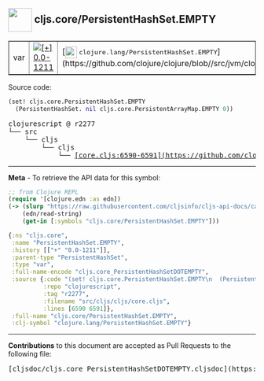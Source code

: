 ## <img width="48px" valign="middle" src="http://i.imgur.com/Hi20huC.png"> cljs.core/PersistentHashSet.EMPTY

 <table border="1">
<tr>

<td>var</td>
<td><a href="https://github.com/cljsinfo/cljs-api-docs/tree/0.0-1211"><img valign="middle" alt="[+] 0.0-1211" src="https://img.shields.io/badge/+-0.0--1211-lightgrey.svg"></a> </td>
<td>
[<img height="24px" valign="middle" src="http://i.imgur.com/1GjPKvB.png"> <samp>clojure.lang/PersistentHashSet.EMPTY</samp>](https://github.com/clojure/clojure/blob//src/jvm/clojure/lang/PersistentHashSet.java)
</td>
</tr>
</table>






Source code:

```clj
(set! cljs.core.PersistentHashSet.EMPTY
  (PersistentHashSet. nil cljs.core.PersistentArrayMap.EMPTY 0))
```

 <pre>
clojurescript @ r2277
└── src
    └── cljs
        └── cljs
            └── <ins>[core.cljs:6590-6591](https://github.com/clojure/clojurescript/blob/r2277/src/cljs/cljs/core.cljs#L6590-L6591)</ins>
</pre>


---

__Meta__ - To retrieve the API data for this symbol:

```clj
;; from Clojure REPL
(require '[clojure.edn :as edn])
(-> (slurp "https://raw.githubusercontent.com/cljsinfo/cljs-api-docs/catalog/cljs-api.edn")
    (edn/read-string)
    (get-in [:symbols "cljs.core/PersistentHashSet.EMPTY"]))
```

```clj
{:ns "cljs.core",
 :name "PersistentHashSet.EMPTY",
 :history [["+" "0.0-1211"]],
 :parent-type "PersistentHashSet",
 :type "var",
 :full-name-encode "cljs.core_PersistentHashSetDOTEMPTY",
 :source {:code "(set! cljs.core.PersistentHashSet.EMPTY\n  (PersistentHashSet. nil cljs.core.PersistentArrayMap.EMPTY 0))",
          :repo "clojurescript",
          :tag "r2277",
          :filename "src/cljs/cljs/core.cljs",
          :lines [6590 6591]},
 :full-name "cljs.core/PersistentHashSet.EMPTY",
 :clj-symbol "clojure.lang/PersistentHashSet.EMPTY"}

```

---

__Contributions__ to this document are accepted as Pull Requests to the following file:

 <pre>
[cljsdoc/cljs.core_PersistentHashSetDOTEMPTY.cljsdoc](https://github.com/cljsinfo/cljs-api-docs/blob/master/cljsdoc/cljs.core_PersistentHashSetDOTEMPTY.cljsdoc)
</pre>

